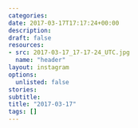 ```yaml
---
categories:
date: 2017-03-17T17:17:24+00:00
description:
draft: false
resources:
- src: 2017-03-17_17-17-24_UTC.jpg
  name: "header"
layout: instagram
options:
  unlisted: false
stories:
subtitle:
title: "2017-03-17"
tags: []
---
```


 
